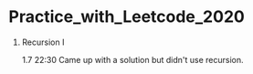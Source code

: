 # Practice_with_Leetcode_2020
<ol>
<li> Recursion I </li>
  <p>1.7 22:30  Came up with a solution but didn't use recursion.</p>
</ol>
